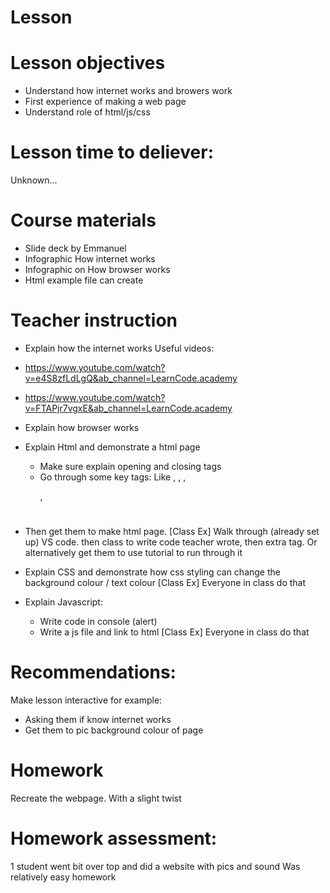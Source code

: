 # Lesson

# Lesson objectives
- Understand how internet works and browers work
- First experience of making a web page
- Understand role of html/js/css


# Lesson time to deliever:
Unknown...


# Course materials
- Slide deck by Emmanuel
- Infographic How internet works
- Infographic on How browser works
- Html example file can create


# Teacher instruction
- Explain how the internet works
Useful videos: 
- https://www.youtube.com/watch?v=e4S8zfLdLgQ&ab_channel=LearnCode.academy
- https://www.youtube.com/watch?v=FTAPjr7vgxE&ab_channel=LearnCode.academy

- Explain how browser works
- Explain Html and demonstrate a html page
    - Make sure explain opening and closing tags
    - Go through some key tags: Like <html>, <body>, <head>, <p>, <h1>
- Then get them to make html page.
[Class Ex] Walk through (already set up) VS code. then class to write code teacher wrote, then extra tag. Or alternatively get them to use tutorial to run through it

- Explain CSS and demonstrate how css styling can change the background colour / text colour
[Class Ex] Everyone in class do that

- Explain Javascript:
    - Write code in console  (alert)
    - Write a js file and link to html
[Class Ex] Everyone in class do that


# Recommendations:
Make lesson interactive for example:
- Asking them if know internet works
- Get them to pic background colour of page 


# Homework
Recreate the webpage. With a slight twist

# Homework assessment:
1 student went bit over top and did a website with pics and sound
Was relatively easy homework
